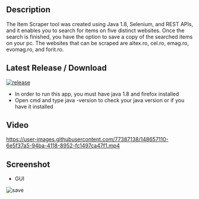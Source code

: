 Description
-

The Item Scraper tool was created using Java 1.8, Selenium, and REST APIs, and it enables you to search for items on five distinct websites. Once the search is finished, you have the option to save a copy of the searched items on your pc. The websites that can be scraped are altex.ro, cel.ro, emag.ro, evomag.ro, and forit.ro.

Latest Release / Download
-

[![release](https://img.shields.io/github/v/release/cobrel/webScrapingJavaSwingSelenium?logo=GitHub&style=for-the-badge)](https://github.com/cobrel/webScrapingJavaSwingSelenium/releases/tag/v1.1.0)

- In order to run this app, you must have java 1.8 and firefox installed
- Open cmd and type java -version to check your java version or if you have it installed

Video
-

https://user-images.githubusercontent.com/77387138/148657110-6e5f37a5-94ba-4118-8952-fc1497ca47f1.mp4

Screenshot
-

- GUI

![save](https://user-images.githubusercontent.com/77387138/140647618-c3f0f4af-d1e4-4c4f-910b-32e99d51cfc9.JPG)
